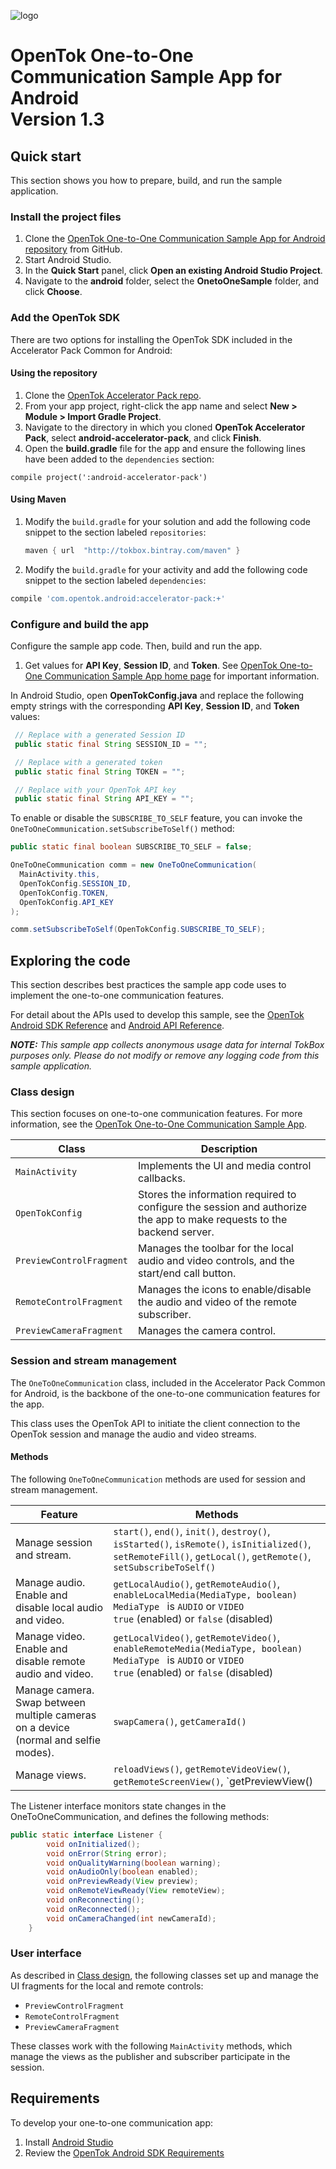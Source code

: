 ![logo](../tokbox-logo.png)

# OpenTok One-to-One Communication Sample App for Android<br/>Version 1.3

## Quick start

This section shows you how to prepare, build, and run the sample application.

### Install the project files

1. Clone the [OpenTok One-to-One Communication Sample App for Android repository](https://github.com/opentok/one-to-one-sample-apps/tree/master/one-to-one-sample-app/android) from GitHub.
1. Start Android Studio.
1. In the **Quick Start** panel, click **Open an existing Android Studio Project**.
1. Navigate to the **android** folder, select the **OnetoOneSample** folder, and click **Choose**.


### Add the OpenTok SDK

There are two options for installing the OpenTok SDK included in the Accelerator Pack Common for Android:


#### Using the repository

1. Clone the [OpenTok Accelerator Pack repo](https://github.com/opentok/acc-pack-common).
2. From your app project, right-click the app name and select **New > Module > Import Gradle Project**.
3. Navigate to the directory in which you cloned **OpenTok Accelerator Pack**, select **android-accelerator-pack**, and click **Finish**.
4. Open the **build.gradle** file for the app and ensure the following lines have been added to the `dependencies` section:

```
compile project(':android-accelerator-pack')

```

#### Using Maven

1. Modify the `build.gradle` for your solution and add the following code snippet to the section labeled `repositories`:

    ```gradle
    maven { url  "http://tokbox.bintray.com/maven" }
    ```

1. Modify the `build.gradle` for your activity and add the following code snippet to the section labeled `dependencies`:

```gradle
compile 'com.opentok.android:accelerator-pack:+'
```
### Configure and build the app

Configure the sample app code. Then, build and run the app.

1. Get values for **API Key**, **Session ID**, and **Token**. See [OpenTok One-to-One Communication Sample App home page](../README.md) for important information.

In Android Studio, open **OpenTokConfig.java** and replace the following empty strings with the corresponding **API Key**, **Session ID**, and **Token** values:

   ```java
    // Replace with a generated Session ID
    public static final String SESSION_ID = "";

    // Replace with a generated token
    public static final String TOKEN = "";

    // Replace with your OpenTok API key
    public static final String API_KEY = "";
   ```

   To enable or disable the `SUBSCRIBE_TO_SELF` feature, you can invoke the `OneToOneCommunication.setSubscribeToSelf()` method:

   ```java
   public static final boolean SUBSCRIBE_TO_SELF = false;
   ```

   ```java
   OneToOneCommunication comm = new OneToOneCommunication(
     MainActivity.this,
     OpenTokConfig.SESSION_ID,
     OpenTokConfig.TOKEN,
     OpenTokConfig.API_KEY
   );

   comm.setSubscribeToSelf(OpenTokConfig.SUBSCRIBE_TO_SELF);

   ```


## Exploring the code

This section describes best practices the sample app code uses to implement the one-to-one communication features.

For detail about the APIs used to develop this sample, see the [OpenTok Android SDK Reference](https://tokbox.com/developer/sdks/android/reference/) and [Android API Reference](http://developer.android.com/reference/packages.html).

_**NOTE:** This sample app collects anonymous usage data for internal TokBox purposes only. Please do not modify or remove any logging code from this sample application._

### Class design

This section focuses on one-to-one communication features. For more information, see the [OpenTok One-to-One Communication Sample App](https://github.com/opentok/one-to-one-sample-apps).

| Class        | Description  |
| ------------- | ------------- |
| `MainActivity`    | Implements the UI and media control callbacks. |
| `OpenTokConfig`   | Stores the information required to configure the session and authorize the app to make requests to the backend server.   |
| `PreviewControlFragment`   | Manages the toolbar for the local audio and video controls, and the start/end call button. |
| `RemoteControlFragment`   | Manages the icons to enable/disable the audio and video of the remote subscriber. |
| `PreviewCameraFragment `   | Manages the camera control. |


### Session and stream management

The `OneToOneCommunication` class, included in the Accelerator Pack Common for Android, is the backbone of the one-to-one communication features for the app.

This class uses the OpenTok API to initiate the client connection to the OpenTok session and manage the audio and video streams.


#### Methods

The following `OneToOneCommunication` methods are used for session and stream management.

| Feature        | Methods  |
| ------------- | ------------- |
| Manage session and stream.   | `start()`, `end()`, `init()`, `destroy()`, `isStarted()`, `isRemote()`, `isInitialized()`,  `setRemoteFill()`, `getLocal()`, `getRemote()`, `setSubscribeToSelf()` |
| Manage audio. Enable and disable local audio and video.              | `getLocalAudio()`, `getRemoteAudio()`, `enableLocalMedia(MediaType, boolean)`<br/> `MediaType ` is `AUDIO` or `VIDEO`<br/>`true` (enabled) or `false` (disabled) |
| Manage video. Enable and disable remote audio and video.              | `getLocalVideo()`, `getRemoteVideo()`, `enableRemoteMedia(MediaType, boolean)`<br/> `MediaType ` is `AUDIO` or `VIDEO`<br/>`true` (enabled) or `false` (disabled) |
| Manage camera. Swap between multiple cameras on a device (normal and selfie modes).           | `swapCamera()`, `getCameraId()` |
| Manage views.             | `reloadViews()`, `getRemoteVideoView()`, `getRemoteScreenView()`, `getPreviewView() |

The Listener interface monitors state changes in the OneToOneCommunication, and defines the following methods:

```java
public static interface Listener {
        void onInitialized();
        void onError(String error);
        void onQualityWarning(boolean warning);
        void onAudioOnly(boolean enabled);
        void onPreviewReady(View preview);
        void onRemoteViewReady(View remoteView);
        void onReconnecting();
        void onReconnected();
        void onCameraChanged(int newCameraId);
    }
```

### User interface

As described in [Class design](#class-design), the following classes set up and manage the UI fragments for the local and remote controls:

   - `PreviewControlFragment`
   - `RemoteControlFragment`
   - `PreviewCameraFragment`


These classes work with the following `MainActivity` methods, which manage the views as the publisher and subscriber participate in the session.

## Requirements

To develop your one-to-one communication app:

1. Install [Android Studio](http://developer.android.com/intl/es/sdk/index.html)
1. Review the [OpenTok Android SDK Requirements](https://tokbox.com/developer/sdks/android/#developerandclientrequirements)
